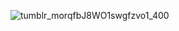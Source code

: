 ![tumblr_morqfbJ8WO1swgfzvo1_400](https://github.com/fulpstation/fulpstation/assets/25415050/d0103c12-3e0e-4d0f-84a8-85c692534208)
